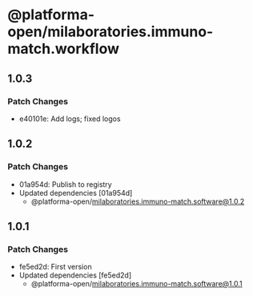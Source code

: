 # @platforma-open/milaboratories.immuno-match.workflow

## 1.0.3

### Patch Changes

- e40101e: Add logs; fixed logos

## 1.0.2

### Patch Changes

- 01a954d: Publish to registry
- Updated dependencies [01a954d]
  - @platforma-open/milaboratories.immuno-match.software@1.0.2

## 1.0.1

### Patch Changes

- fe5ed2d: First version
- Updated dependencies [fe5ed2d]
  - @platforma-open/milaboratories.immuno-match.software@1.0.1
